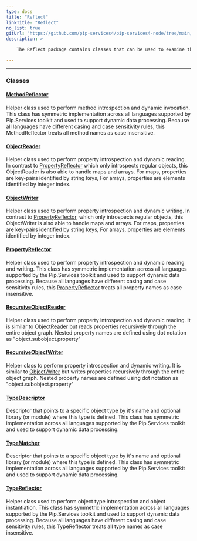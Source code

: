 ```yaml
---
type: docs
title: "Reflect"
linkTitle: "Reflect"
no_list: true
gitUrl: "https://github.com/pip-services4/pip-services4-node/tree/main/pip-services4-commons-node"
description: >

    The Reflect package contains classes that can be used to examine the properties, methods and type of a class. In addition, it can be used to dynamically set the values of a property and create objects of a specific type.

---
```

---

<div class="module-body"> 

### Classes

#### [MethodReflector](method_reflector)
Helper class used to perform method introspection and dynamic invocation.
This class has symmetric implementation across all languages supported
by Pip.Services toolkit and used to support dynamic data processing.
Because all languages have different casing and case sensitivity rules,
this MethodReflector treats all method names as case insensitive.

#### [ObjectReader](object_reader)
Helper class used to perform property introspection and dynamic reading.
In contrast to [PropertyReflector](property_reflector) which only introspects regular objects,
this ObjectReader is also able to handle maps and arrays.
For maps, properties are key-pairs identified by string keys,
For arrays, properties are elements identified by integer index.  

#### [ObjectWriter](object_writer)
Helper class used to perform property introspection and dynamic writing.
In contrast to [PropertyReflector](property_reflector), which only introspects regular objects,
this ObjectWriter is also able to handle maps and arrays.
For maps, properties are key-pairs identified by string keys,
For arrays, properties are elements identified by integer index.

#### [PropertyReflector](property_reflector)
Helper class used to perform property introspection and dynamic reading and writing.
This class has symmetric implementation across all languages supported
by the Pip.Services toolkit and used to support dynamic data processing.
Because all languages have different casing and case sensitivity rules,
this [PropertyReflector](property_reflector) treats all property names as case insensitive.

#### [RecursiveObjectReader](recursive_object_reader)
Helper class used to perform property introspection and dynamic reading.
It is similar to [ObjectReader](object_reader) but reads properties recursively
through the entire object graph. Nested property names are defined
using dot notation as "object.subobject.property"

#### [RecursiveObjectWriter](recursive_object_writer)
Helper class to perform property introspection and dynamic writing.
It is similar to [ObjectWriter](object_writer) but writes properties recursively
through the entire object graph. Nested property names are defined
using dot notation as "object.subobject.property"

#### [TypeDescriptor](type_descriptor)
Descriptor that points to a specific object type by it's name
and optional library (or module) where this type is defined.
This class has symmetric implementation across all languages supported
by the Pip.Services toolkit and used to support dynamic data processing.

#### [TypeMatcher](type_matcher)
Descriptor that points to a specific object type by it's name
and optional library (or module) where this type is defined.
This class has symmetric implementation across all languages supported
by the Pip.Services toolkit and used to support dynamic data processing.

#### [TypeReflector](type_reflector)
Helper class used to perform object type introspection and object instantiation.
This class has symmetric implementation across all languages supported
by the Pip.Services toolkit and used to support dynamic data processing.
Because all languages have different casing and case sensitivity rules,
this TypeReflector treats all type names as case insensitive.

</div>
